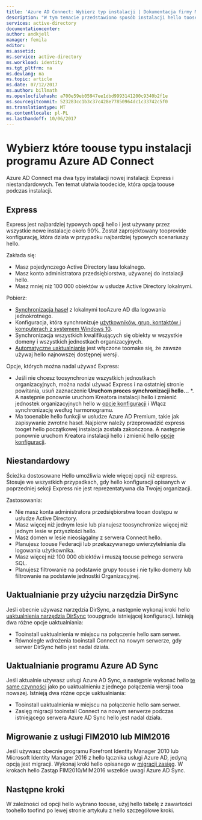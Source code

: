 ```yaml
---
title: 'Azure AD Connect: Wybierz typ instalacji | Dokumentacja firmy Microsoft'
description: "W tym temacie przedstawiono sposób instalacji hello tooselect wpisz toouse programu Azure AD Connect"
services: active-directory
documentationcenter: 
author: andkjell
manager: femila
editor: 
ms.assetid: 
ms.service: active-directory
ms.workload: identity
ms.tgt_pltfrm: na
ms.devlang: na
ms.topic: article
ms.date: 07/12/2017
ms.author: billmath
ms.openlocfilehash: a700e59eb05947ee1dbd9993141200c9340b2f1e
ms.sourcegitcommit: 523283cc1b3c37c428e77850964dc1c33742c5f0
ms.translationtype: MT
ms.contentlocale: pl-PL
ms.lasthandoff: 10/06/2017
---
```

# <a name="select-which-installation-type-toouse-for-azure-ad-connect"></a>Wybierz które toouse typu instalacji programu Azure AD Connect
Azure AD Connect ma dwa typy instalacji nowej instalacji: Express i niestandardowych. Ten temat ułatwia toodecide, która opcja toouse podczas instalacji.

## <a name="express"></a>Express
Express jest najbardziej typowych opcji hello i jest używany przez wszystkie nowe instalacje około 90%. Został zaprojektowany tooprovide konfigurację, która działa w przypadku najbardziej typowych scenariuszy hello.

Zakłada się:

- Masz pojedynczego Active Directory lasu lokalnego.
- Masz konto administratora przedsiębiorstwa, używanej do instalacji hello.
- Masz mniej niż 100 000 obiektów w usłudze Active Directory lokalnymi.

Pobierz:

- [Synchronizacja haseł](active-directory-aadconnectsync-implement-password-synchronization.md) z lokalnymi tooAzure AD dla logowania jednokrotnego.
- Konfiguracja, która synchronizuje [użytkowników, grup, kontaktów i komputerach z systemem Windows 10](active-directory-aadconnectsync-understanding-default-configuration.md).
- Synchronizacja wszystkich kwalifikujących się obiekty w wszystkie domeny i wszystkich jednostkach organizacyjnych.
- [Automatyczne uaktualnianie](active-directory-aadconnect-feature-automatic-upgrade.md) jest włączone toomake się, że zawsze używaj hello najnowszej dostępnej wersji.

Opcje, których można nadal używać Express:

- Jeśli nie chcesz toosynchronize wszystkich jednostkach organizacyjnych, można nadal używać Express i na ostatniej stronie powitania, usuń zaznaczenie **Uruchom proces synchronizacji hello...** *. A następnie ponownie uruchom Kreatora instalacji hello i zmienić jednostek organizacyjnych hello w [opcje konfiguracji](active-directory-aadconnectsync-installation-wizard.md#customize-synchronization-options) i Włącz synchronizację według harmonogramu.
- Ma tooenable hello funkcji w usłudze Azure AD Premium, takie jak zapisywanie zwrotne haseł. Najpierw należy przeprowadzić express tooget hello początkowej instalacja została zakończona. A następnie ponownie uruchom Kreatora instalacji hello i zmienić hello [opcje konfiguracji](active-directory-aadconnectsync-installation-wizard.md#customize-synchronization-options).

## <a name="custom"></a>Niestandardowy
Ścieżka dostosowane Hello umożliwia wiele więcej opcji niż express. Stosuje we wszystkich przypadkach, gdy hello konfiguracji opisanych w poprzedniej sekcji Express nie jest reprezentatywna dla Twojej organizacji.

Zastosowania:

- Nie masz konta administratora przedsiębiorstwa tooan dostępu w usłudze Active Directory.
- Masz więcej niż jednym lesie lub planujesz toosynchronize więcej niż jednym lesie w przyszłości hello.
- Masz domen w lesie nieosiągalny z serwera Connect hello.
- Planujesz toouse Federacji lub przekazywanego uwierzytelniania dla logowania użytkownika.
- Masz więcej niż 100 000 obiektów i muszą toouse pełnego serwera SQL.
- Planujesz filtrowanie na podstawie grupy toouse i nie tylko domeny lub filtrowanie na podstawie jednostki Organizacyjnej.

## <a name="upgrade-from-dirsync"></a>Uaktualnianie przy użyciu narzędzia DirSync
Jeśli obecnie używasz narzędzia DirSync, a następnie wykonaj kroki hello [uaktualnienia narzędzia DirSync](active-directory-aadconnect-dirsync-upgrade-get-started.md) tooupgrade istniejącej konfiguracji. Istnieją dwa różne opcje uaktualniania:

- Tooinstall uaktualnienia w miejscu na połączenie hello sam serwer.
- Równoległe wdrożenia tooinstall Connect na nowym serwerze, gdy serwer DirSync hello jest nadal działa.

## <a name="upgrade-from-azure-ad-sync"></a>Uaktualnianie programu Azure AD Sync
Jeśli aktualnie używasz usługi Azure AD Sync, a następnie wykonać hello [te same czynności](active-directory-aadconnect-upgrade-previous-version.md) jako po uaktualnieniu z jednego połączenia wersji tooa nowszej. Istnieją dwa różne opcje uaktualniania:

- Tooinstall uaktualnienia w miejscu na połączenie hello sam serwer.
- Zasięg migracji tooinstall Connect na nowym serwerze podczas istniejącego serwera Azure AD Sync hello jest nadal działa.

## <a name="migrate-from-fim2010-or-mim2016"></a>Migrowanie z usługi FIM2010 lub MIM2016
Jeśli używasz obecnie programu Forefront Identity Manager 2010 lub Microsoft Identity Manager 2016 z hello łącznika usługi Azure AD, jedyną opcją jest migracji. Wykonaj kroki hello opisanego w [migracji zasięg](active-directory-aadconnect-upgrade-previous-version.md#swing-migration). W krokach hello Zastąp FIM2010/MIM2016 wszelkie uwagi Azure AD Sync.

## <a name="next-steps"></a>Następne kroki
W zależności od opcji hello wybrano toouse, użyj hello tabelę z zawartości toohello toofind po lewej stronie artykułu z hello szczegółowe kroki.
